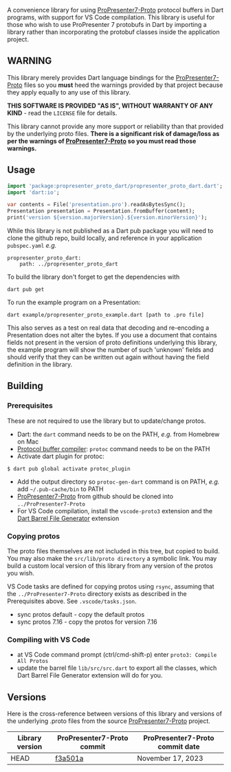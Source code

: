 <!-- 
This README describes the package. If you publish this package to pub.dev,
this README's contents appear on the landing page for your package.

For information about how to write a good package README, see the guide for
[writing package pages](https://dart.dev/guides/libraries/writing-package-pages). 

For general information about developing packages, see the Dart guide for
[creating packages](https://dart.dev/guides/libraries/create-library-packages)
and the Flutter guide for
[developing packages and plugins](https://flutter.dev/developing-packages). 
-->

A convenience library for using 
[ProPresenter7-Proto](https://github.com/greyshirtguy/ProPresenter7-Proto) 
protocol buffers in Dart programs, with support for VS Code compilation. This
library is useful for those who wish to use ProPresenter 7 protobufs in Dart
by importing a library rather than incorporating the protobuf classes inside the
application project.

## WARNING

This library merely provides Dart language bindings for the
[ProPresenter7-Proto](https://github.com/greyshirtguy/ProPresenter7-Proto) files so you
**must** heed the warnings provided by that project because they apply equally
to any use of this library.  

**THIS SOFTWARE IS PROVIDED "AS IS", WITHOUT WARRANTY OF ANY KIND** - read the
`LICENSE` file for details.

This library cannot provide any more support or reliability than that provided by
the underlying proto files. **There is a significant risk of damage/loss as per
the warnings of 
[ProPresenter7-Proto](https://github.com/greyshirtguy/ProPresenter7-Proto) so
you must read those warnings.**

## Usage

```dart
import 'package:propresenter_proto_dart/propresenter_proto_dart.dart';
import 'dart:io';

var contents = File('presentation.pro').readAsBytesSync();
Presentation presentation = Presentation.fromBuffer(content);
print('version ${version.majorVersion}.${version.minorVersion}');
```

While this library is not published as a Dart pub package you will
need to clone the github repo, build locally, and reference in your
application `pubspec.yaml` *e.g.*

```
propresenter_proto_dart: 
    path: ../propresenter_proto_dart
```

To build the library don't forget to get the dependencies with
```
dart pub get
```

To run the example program on a Presentation:

```
dart example/propresenter_proto_example.dart [path to .pro file]
```

This also serves as a test on real data that decoding and re-encoding a
Presentation does not alter the bytes. If you use a document that contains
fields not present in the version of proto definitions underlying this
library, the example program will show the number of such 'unknown' fields
and should verify that they can be written out again without having the
field definition in the library.

## Building

### Prerequisites

These are not required to use the library but to update/change protos.

  * Dart: the `dart` command needs to be on the PATH, *e.g.* from Homebrew on Mac
  * [Protocol buffer compiler](https://protobuf.dev/getting-started/darttutorial/):
    `protoc` command needs to be on the PATH
  * Activate dart plugin for protoc:
  ```
  $ dart pub global activate protoc_plugin
  ``` 
  * Add the output directory so `protoc-gen-dart` command is on PATH,
  *e.g.* add `~/.pub-cache/bin` to PATH
  * [ProPresenter7-Proto](https://github.com/greyshirtguy/ProPresenter7-Proto)
  from github should be cloned into `../ProPresenter7-Proto`
  * For VS Code compilation, install the `vscode-proto3` extension and the
  [Dart Barrel File Generator](https://marketplace.visualstudio.com/items?itemName=miquelddg.dart-barrel-file-generator)
  extension

### Copying protos

The proto files themselves are not included in this tree, but copied to build.
You may also make the `src/lib/proto directory` a symbolic link. You may build a custom
local version of this library from any version of the protos you wish.

VS Code tasks are defined for copying protos using `rsync`, assuming that the
`../ProPresenter7-Proto` directory exists as described in the Prerequisites above.
See `.vscode/tasks.json`.

  * sync protos default - copy the default protos
  * sync protos 7.16 - copy the protos for version 7.16

### Compiling with VS Code

  * at VS Code command prompt (ctrl/cmd-shift-p) enter `proto3: Compile All Protos`
  * update the barrel file `lib/src/src.dart` to export all the classes, which
  Dart Barrel File Generator extension will do for you.


## Versions

Here is the cross-reference between versions of this library and versions
of the underlying .proto files from the source 
[ProPresenter7-Proto](https://github.com/greyshirtguy/ProPresenter7-Proto)
project.

| Library version | ProPresenter7-Proto commit | ProPresenter7-Proto commit date |
| --------------- | -------------------------- | ------------------------------- |
| HEAD            | [f3a501a](https://github.com/greyshirtguy/ProPresenter7-Proto/commit/f3a501abbd85a54eb123b10693b19600e810c629) | November 17, 2023 |


